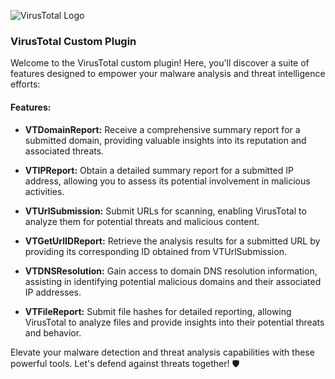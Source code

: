 
![VirusTotal Logo](https://github.com/Azure/Copilot-For-Security/raw/main/Custom%20Plugins/VirusTotal/Virustotal%20logo.png)
### VirusTotal Custom Plugin

Welcome to the VirusTotal custom plugin! Here, you'll discover a suite of features designed to empower your malware analysis and threat intelligence efforts:

#### Features:

- **VTDomainReport:** Receive a comprehensive summary report for a submitted domain, providing valuable insights into its reputation and associated threats.

- **VTIPReport:** Obtain a detailed summary report for a submitted IP address, allowing you to assess its potential involvement in malicious activities.

- **VTUrlSubmission:** Submit URLs for scanning, enabling VirusTotal to analyze them for potential threats and malicious content.

- **VTGetUrlIDReport:** Retrieve the analysis results for a submitted URL by providing its corresponding ID obtained from VTUrlSubmission.

- **VTDNSResolution:** Gain access to domain DNS resolution information, assisting in identifying potential malicious domains and their associated IP addresses.

- **VTFileReport:** Submit file hashes for detailed reporting, allowing VirusTotal to analyze files and provide insights into their potential threats and behavior.

Elevate your malware detection and threat analysis capabilities with these powerful tools. Let's defend against threats together! 🛡️
